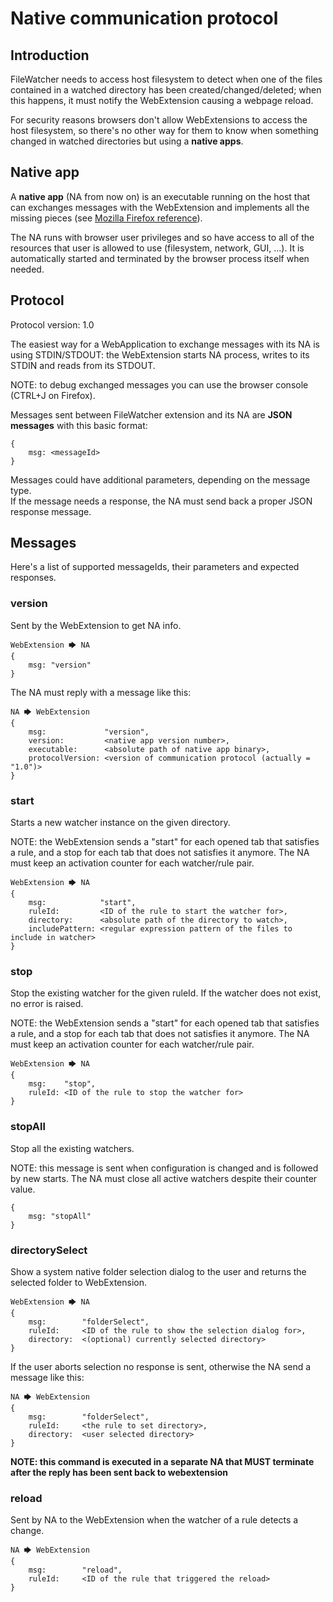 # Native communication protocol

## Introduction

FileWatcher needs to access host filesystem to detect when one of the files contained
in a watched directory has been created/changed/deleted;
when this happens, it must notify the WebExtension causing a webpage reload.

For security reasons browsers don't allow WebExtensions to
access the host filesystem, so there's no other way for them to know when
something changed in watched directories but using a **native apps**.

## Native app

A **native app** (NA from now on) is an executable running on the host that can
exchanges messages with the WebExtension and implements all the missing pieces
(see [Mozilla Firefox reference](https://developer.mozilla.org/en-US/docs/Mozilla/Add-ons/WebExtensions/Native_messaging)).  

The NA runs with browser user privileges and so have access to all of the
resources that user is allowed to use (filesystem, network, GUI, ...).
It is automatically started and terminated by the browser process itself when needed.

## Protocol

Protocol version: 1.0

The easiest way for a WebApplication to exchange messages with its NA
is using STDIN/STDOUT: the WebExtension starts NA process, writes to its STDIN and
reads from its STDOUT.

NOTE: to debug exchanged messages you can use the browser console (CTRL+J on Firefox).

Messages sent between FileWatcher extension and its NA are **JSON messages** with this basic format:
```
{
    msg: <messageId>
}
```
Messages could have additional parameters, depending on the message type.   
If the message needs a response, the NA must send back a proper JSON response message.

## Messages
Here's a list of supported messageIds, their parameters and expected responses.

### version
Sent by the WebExtension to get NA info.
 
```
WebExtension 🡆 NA
{
    msg: "version"
}
```

The NA must reply with a message like this:
```
NA 🡆 WebExtension
{
    msg:             "version",
    version:         <native app version number>,
    executable:      <absolute path of native app binary>,
    protocolVersion: <version of communication protocol (actually = "1.0")>
}
```

### start

Starts a new watcher instance on the given directory.

NOTE: the WebExtension sends a "start" for each opened tab that satisfies a rule, and
a stop for each tab that does not satisfies it anymore.
The NA must keep an activation counter for each watcher/rule pair.
```
WebExtension 🡆 NA
{
    msg:            "start",
    ruleId:         <ID of the rule to start the watcher for>,
    directory:      <absolute path of the directory to watch>,
    includePattern: <regular expression pattern of the files to include in watcher>
}
```

### stop

Stop the existing watcher for the given ruleId.
If the watcher does not exist, no error is raised.

NOTE: the WebExtension sends a "start" for each opened tab that satisfies a rule, and
a stop for each tab that does not satisfies it anymore.
The NA must keep an activation counter for each watcher/rule pair.
```
WebExtension 🡆 NA
{
    msg:    "stop",
    ruleId: <ID of the rule to stop the watcher for>
}
```


### stopAll

Stop all the existing watchers.

NOTE: this message is sent when configuration is changed and is followed by new starts.
The NA must close all active watchers despite their counter value.
```
{
    msg: "stopAll"
}
```

### directorySelect
  
Show a system native folder selection dialog to the user and returns
the selected folder to WebExtension.
```
WebExtension 🡆 NA
{
    msg:        "folderSelect",
    ruleId:     <ID of the rule to show the selection dialog for>,
    directory:  <(optional) currently selected directory>
}
```
If the user aborts selection no response is sent, otherwise the NA send a message like this:  
```
NA 🡆 WebExtension 
{
    msg:        "folderSelect",
    ruleId:     <the rule to set directory>,
    directory:  <user selected directory>
}
```

**NOTE: this command is executed in a separate NA that MUST terminate after the reply has been sent back to webextension**

### reload
Sent by NA to the WebExtension when the watcher of a rule detects a change.

```
NA 🡆 WebExtension 
{
    msg:        "reload",
    ruleId:     <ID of the rule that triggered the reload>
}
```
